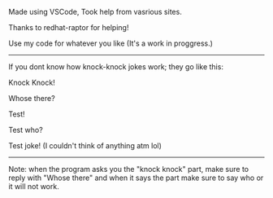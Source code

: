 Made using VSCode, Took help from vasrious sites.

Thanks to redhat-raptor for helping!

Use my code for whatever you like (It's a work in proggress.)

----

If you dont know how knock-knock jokes work; they go like this:

Knock Knock!

Whose there?

Test!

Test who?

Test joke! (I couldn't think of anything atm lol)

-----

Note: when the program asks you the "knock knock" part, make sure to reply with "Whose there" and when it says the <joke> part make sure to say <joke> who or it will not work.
